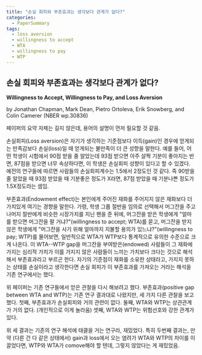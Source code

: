 ```yaml
---
title: "손실 회피와 부존효과는 생각보다 관계가 없다?"
categories:
  - PaperSummary
tags:
  - loss aversion
  - willingness to accept
  - WTA
  - willingness to pay 
  - WTP
--- 
```


## 손실 회피와 부존효과는 생각보다 관계가 없다?

**Willingness to Accept, Willingness to Pay, and Loss Aversion**

by Jonathan Chapman, Mark Dean, Pietro Ortoleva, Erik Snowberg, and Colin Camerer (NBER wp.30836)

<!--
We use four incentivized representative surveys to study the endowment effect for lotteries in 4,000 U.S. adults. We replicate the standard finding of an endowment effect—the divergence between Willingness to Accept (WTA) and Willingness to Pay (WTP), but document three new findings. First, we find little evidence that the endowment effect is related to loss aversion for risky prospects, counter to predictions of popular theories in economics. Second, WTA and WTP not only diverge, but are, at best, weakly correlated. Third, WTA and WTP strongly relate to other aspects of risk preferences. The structure of these behaviors points to different theories of the endowment effect. 
-->

페이퍼의 요약 자체는 길지 않은데, 용어의 설명이 먼저 필요할 것 같음.

손실회피(Loss aversion)은 자기가 생각하는 기준점보다 이득(gain)인 경우에 얻게되는 만족감보다 손실(loss)일 때 얻게되는 불만족이 더 큰 성향을 말한다. 예를 들어, 어떤 학생이 시험에서 90점 받을 줄 알았는데 93점 받으면 아주 살짝 기분이 좋아지는 반면, 87점을 받으면 너무 속상하다면, 이 학생은 손실회피 성향이 있다고 할 수 있겠다. 예전의 연구들에 따르면 사람들의 손실회피계수는 1.5에서 2정도인 것 같다. 즉 90받을 줄 알았을 때 93점 받았을 때 기분좋은 정도가 X라면, 87점 받았을 때 기분나쁜 정도가 1.5X정도라는 셈임.

부존효과(Endowment effect)는 본인에게 주어진 재화를 주어지지 않은 재화보다 더 가치있게 여기는 경향을 말한다. 가령, 학생 그룹 절반을 임의로 선택해서 머그잔을 주고 나머지 절반에게 비슷한 시장가치를 지닌 펜을 준 뒤에, 머그잔을 받은 학생에게 "얼마를 받으면 머그잔을 팔 거냐?"(willingness to accept; WTA)를 묻고, 머그잔을 받지 않은 학생에게 "머그잔을 사기 위해 얼마까지 지불할 용의가 있느냐?"(willingness to pay; WTP)를 물어보면, 일반적으로 WTA가 WTP보다 통계적으로 유의한 수준으로 크게 나온다. 이 WTA--WTP gap을 머그잔을 부여받은(endowed) 사람들이 그 재화에 가지는 심리적 가치가 이를 가지지 않은 사람들이 느끼는 가치보다 크다는 것으로 해석해서 부존효과라고 부르곤 한다. 자기의 기준점이 재화를 소유한 상태라고, 가지지 못하는 상태를 손실이라고 생각한다면 손실 회피가 이 부존효과를 가져오는 거라는 해석을 기존 연구에서는 했다.

위 페이퍼는 기존 연구들에서 얻은 관찰을 다시 해보려고 했다. 부존효과(positive gap between WTA and WTP)는 기존 연구 결과대로 나왔지만, 세 가지 다른 관찰을 보고했다. 
첫째, 부존효과가 손실회피와 거의 관련이 없다. 
둘째, WTA와 WTP는 상관관계가 거의 없다. (개인적으로 이게 놀라움)
셋째, WTA와 WTP는 위험선호와 강한 관계가 있다.

위 세 결과는 기존의 연구 해석에 태클을 거는 연구라, 재밌었다. 특히 두번째 결과는, 만약 (다른 건 다 같은 상태에서) gain과 loss에서 오는 염려가 WTA와 WTP의 차이를 이끌었다면, WTP와 WTA가 comove해야 할 텐데, 그렇지 않았다는 게 재밌었음.